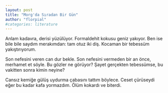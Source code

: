 ```yaml
---
layout: post
title: "Morg'da Sıradan Bir Gün"
author: "florpial"
#categories: literature
---
```


Anlam kadavra, derisi yüzülüyor. Formaldehit kokusu geniz yakıyor. Ben ise bile bile saydım merakımdan: tam otuz iki diş. Kocaman bir tebessüm yakıştırıyorum.

Son nefesini veren can dur bekle. Son nefesini vermeden bir an önce, merhamet et söyle. Bu gözler ne görüyor? Şayet gerçekten tebessümse, bu vakitten sonra kimin neyine?

Cansız kemiğe gülüş uydurma çabasını tattım böylece. Ceset çürüseydi eğer bu kadar kafa yormazdım. Ölüm kokardı ve biterdi.
